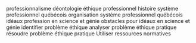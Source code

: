 professionnalisme
déontologie
éthique professionnel
histoire système professionnel québécois
organisation système professionnel québécois
idéaux profession en science et génie
obstacles pour idéaux en science et génie
identifier problème éthique
analyser problème éthique pratique
résoudre problème éthique pratique
Utiliser ressources normatives 
